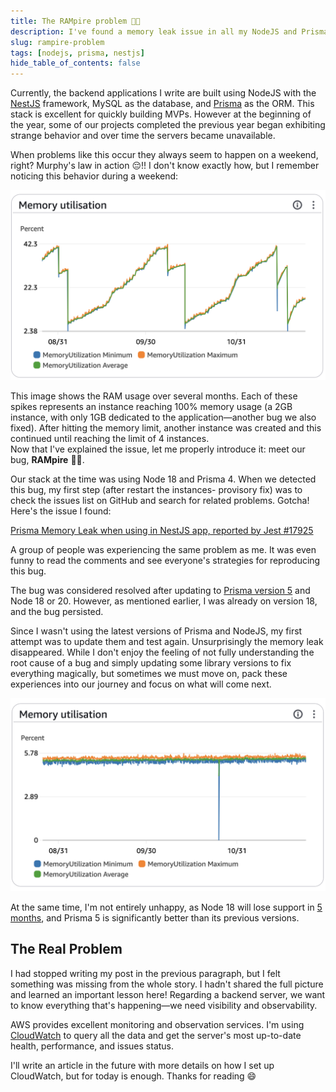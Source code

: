 ```yaml
---
title: The RAMpire problem 🧛🏻
description: I've found a memory leak issue in all my NodeJS and Prisma backend applications
slug: rampire-problem
tags: [nodejs, prisma, nestjs]
hide_table_of_contents: false
---
```

Currently, the backend applications I write are built using NodeJS with the [NestJS](https://nestjs.com/) framework, MySQL as the database, and [Prisma](https://www.prisma.io/) as the ORM. This stack is excellent for quickly building MVPs.
However at the beginning of the year, some of our projects completed the previous year began exhibiting strange behavior and over time the servers became unavailable.

<!-- truncate -->

When problems like this occur they always seem to happen on a weekend, right? Murphy's law in action 😔!! I don't know exactly how, but I remember noticing this behavior during a weekend:  

![Memory leak](./assets/memory-leak.png)


This image shows the RAM usage over several months. Each of these spikes represents an instance reaching 100% memory usage (a 2GB instance, with only 1GB dedicated to the application—another bug we also fixed). After hitting the memory limit, another instance was created and this continued until reaching the limit of 4 instances.  
Now that I've explained the issue, let me properly introduce it: meet our bug, **RAMpire** 🧛🏻.  

Our stack at the time was using Node 18 and Prisma 4. When we detected this bug, my first step (after restart the instances- provisory fix) was to check the issues list on GitHub and search for related problems. Gotcha! Here's the issue I found:  

[Prisma Memory Leak when using in NestJS app, reported by Jest #17925](https://github.com/prisma/prisma/issues/17925)


A group of people was experiencing the same problem as me. It was even funny to read the comments and see everyone's strategies for reproducing this bug.  

The bug was considered resolved after updating to [Prisma version 5](https://www.prisma.io/blog/prisma-5-f66prwkjx72s) and Node 18 or 20. However, as mentioned earlier, I was already on version 18, and the bug persisted.  

Since I wasn't using the latest versions of Prisma and NodeJS, my first attempt was to update them and test again.
Unsurprisingly the memory leak disappeared. While I don't enjoy the feeling of not fully understanding the root cause of a bug and simply updating some library versions to fix everything magically, but sometimes we must move on, pack these experiences into our journey and focus on what will come next.

![Fixed issue](./assets/fixed-memory-leak.png)

At the same time, I'm not entirely unhappy, as Node 18 will lose support in [5 months](https://endoflife.date/nodejs), and Prisma 5 is significantly better than its previous versions.

## The Real Problem  

I had stopped writing my post in the previous paragraph, but I felt something was missing from the whole story.
I hadn't shared the full picture and learned an important lesson here!
Regarding a backend server, we want to know everything that's happening—we need visibility and observability.  

AWS provides excellent monitoring and observation services. I'm using [CloudWatch](https://aws.amazon.com/cloudwatch/) to query all the data and get the server's most up-to-date health, performance, and issues status.

I'll write an article in the future with more details on how I set up CloudWatch, but for today is enough. Thanks for reading 😄